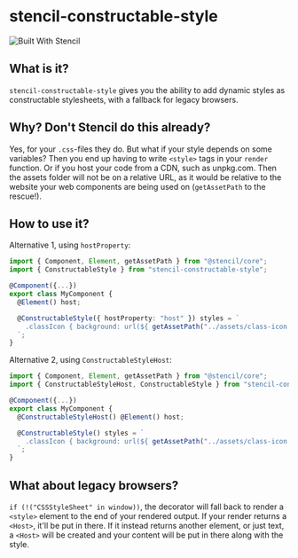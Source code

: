 # stencil-constructable-style

![Built With Stencil](https://img.shields.io/badge/-Built%20With%20Stencil-16161d.svg?logo=data%3Aimage%2Fsvg%2Bxml%3Bbase64%2CPD94bWwgdmVyc2lvbj0iMS4wIiBlbmNvZGluZz0idXRmLTgiPz4KPCEtLSBHZW5lcmF0b3I6IEFkb2JlIElsbHVzdHJhdG9yIDE5LjIuMSwgU1ZHIEV4cG9ydCBQbHVnLUluIC4gU1ZHIFZlcnNpb246IDYuMDAgQnVpbGQgMCkgIC0tPgo8c3ZnIHZlcnNpb249IjEuMSIgaWQ9IkxheWVyXzEiIHhtbG5zPSJodHRwOi8vd3d3LnczLm9yZy8yMDAwL3N2ZyIgeG1sbnM6eGxpbms9Imh0dHA6Ly93d3cudzMub3JnLzE5OTkveGxpbmsiIHg9IjBweCIgeT0iMHB4IgoJIHZpZXdCb3g9IjAgMCA1MTIgNTEyIiBzdHlsZT0iZW5hYmxlLWJhY2tncm91bmQ6bmV3IDAgMCA1MTIgNTEyOyIgeG1sOnNwYWNlPSJwcmVzZXJ2ZSI%2BCjxzdHlsZSB0eXBlPSJ0ZXh0L2NzcyI%2BCgkuc3Qwe2ZpbGw6I0ZGRkZGRjt9Cjwvc3R5bGU%2BCjxwYXRoIGNsYXNzPSJzdDAiIGQ9Ik00MjQuNywzNzMuOWMwLDM3LjYtNTUuMSw2OC42LTkyLjcsNjguNkgxODAuNGMtMzcuOSwwLTkyLjctMzAuNy05Mi43LTY4LjZ2LTMuNmgzMzYuOVYzNzMuOXoiLz4KPHBhdGggY2xhc3M9InN0MCIgZD0iTTQyNC43LDI5Mi4xSDE4MC40Yy0zNy42LDAtOTIuNy0zMS05Mi43LTY4LjZ2LTMuNkgzMzJjMzcuNiwwLDkyLjcsMzEsOTIuNyw2OC42VjI5Mi4xeiIvPgo8cGF0aCBjbGFzcz0ic3QwIiBkPSJNNDI0LjcsMTQxLjdIODcuN3YtMy42YzAtMzcuNiw1NC44LTY4LjYsOTIuNy02OC42SDMzMmMzNy45LDAsOTIuNywzMC43LDkyLjcsNjguNlYxNDEuN3oiLz4KPC9zdmc%2BCg%3D%3D&colorA=16161d&style=flat-square)

## What is it?

`stencil-constructable-style` gives you the ability to add dynamic styles as constructable stylesheets, with a fallback for legacy browsers.

## Why? Don't Stencil do this already?

Yes, for your `.css`-files they do. But what if your style depends on some variables? Then you end up having to write `<style>` tags in your `render` function. Or if you host your code from a CDN, such as unpkg.com. Then the assets folder will not be on a relative URL, as it would be relative to the website your web components are being used on (`getAssetPath` to the rescue!).

## How to use it?

Alternative 1, using `hostProperty`:
```ts
import { Component, Element, getAssetPath } from "@stencil/core";
import { ConstructableStyle } from "stencil-constructable-style";

@Component({...})
export class MyComponent {
  @Element() host;

  @ConstructableStyle({ hostProperty: "host" }) styles = `
    .classIcon { background: url(${ getAssetPath("../assets/class-icon.png") }); }
  `;
}
```

Alternative 2, using `ConstructableStyleHost`:
```ts
import { Component, Element, getAssetPath } from "@stencil/core";
import { ConstructableStyleHost, ConstructableStyle } from "stencil-constructable-style";

@Component({...})
export class MyComponent {
  @ConstructableStyleHost() @Element() host;

  @ConstructableStyle() styles = `
    .classIcon { background: url(${ getAssetPath("../assets/class-icon.png") }); }
  `;
}
```

## What about legacy browsers?

`if (!("CSSStyleSheet" in window))`, the decorator will fall back to render a `<style>` element to the end of your rendered output. If your render returns a `<Host>`, it'll be put in there. If it instead returns another element, or just text, a `<Host>` will be created and your content will be put in there along with the style.

